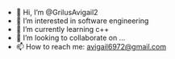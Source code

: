 - 👋 Hi, I’m @GrilusAvigail2
- 👀 I’m interested in software engineering
- 🌱 I’m currently learning c++
- 💞️ I’m looking to collaborate on ...
- 📫 How to reach me: avigail6972@gmail.com

<!---
GrilusAvigail2/GrilusAvigail2 is a ✨ special ✨ repository because its `README.md` (this file) appears on your GitHub profile.
You can click the Preview link to take a look at your changes.
--->
